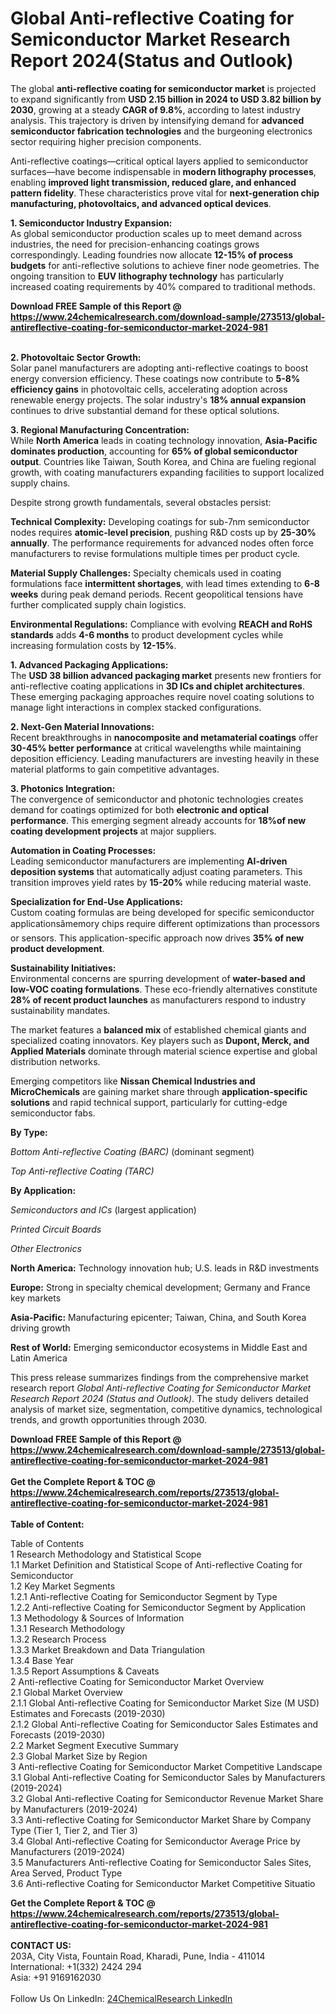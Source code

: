 <h1>Global Anti-reflective Coating for Semiconductor Market Research Report 2024(Status and Outlook)</h1><p>The global <strong>anti-reflective coating for semiconductor market</strong> is projected to expand significantly from <strong>USD 2.15 billion in 2024 to USD 3.82 billion by 2030</strong>, growing at a steady <strong>CAGR of 9.8%</strong>, according to latest industry analysis. This trajectory is driven by intensifying demand for <strong>advanced semiconductor fabrication technologies</strong> and the burgeoning electronics sector requiring higher precision components.</p><p>Anti-reflective coatings—critical optical layers applied to semiconductor surfaces—have become indispensable in <strong>modern lithography processes</strong>, enabling <strong>improved light transmission, reduced glare, and enhanced pattern fidelity</strong>. These characteristics prove vital for <strong>next-generation chip manufacturing, photovoltaics, and advanced optical devices</strong>.</p><p><strong>1. Semiconductor Industry Expansion:</strong><br>
As global semiconductor production scales up to meet demand across industries, the need for precision-enhancing coatings grows correspondingly. Leading foundries now allocate <strong>12-15% of process budgets</strong> for anti-reflective solutions to achieve finer node geometries. The ongoing transition to <strong>EUV lithography technology</strong> has particularly increased coating requirements by 40% compared to traditional methods.</p><div><b>Download FREE Sample of this Report @ 
            <a href="https://www.24chemicalresearch.com/download-sample/273513/global-antireflective-coating-for-semiconductor-market-2024-981">
            https://www.24chemicalresearch.com/download-sample/273513/global-antireflective-coating-for-semiconductor-market-2024-981</a></b></div><br><p><strong>2. Photovoltaic Sector Growth:</strong><br>
Solar panel manufacturers are adopting anti-reflective coatings to boost energy conversion efficiency. These coatings now contribute to <strong>5-8% efficiency gains</strong> in photovoltaic cells, accelerating adoption across renewable energy projects. The solar industry's <strong>18% annual expansion</strong> continues to drive substantial demand for these optical solutions.</p><p><strong>3. Regional Manufacturing Concentration:</strong><br>
While <strong>North America</strong> leads in coating technology innovation, <strong>Asia-Pacific dominates production</strong>, accounting for <strong>65% of global semiconductor output</strong>. Countries like Taiwan, South Korea, and China are fueling regional growth, with coating manufacturers expanding facilities to support localized supply chains.</p><p>Despite strong growth fundamentals, several obstacles persist:</p><p><strong>Technical Complexity:</strong> Developing coatings for sub-7nm semiconductor nodes requires <strong>atomic-level precision</strong>, pushing R&amp;D costs up by <strong>25-30% annually</strong>. The performance requirements for advanced nodes often force manufacturers to revise formulations multiple times per product cycle.</p><p><strong>Material Supply Challenges:</strong> Specialty chemicals used in coating formulations face <strong>intermittent shortages</strong>, with lead times extending to <strong>6-8 weeks</strong> during peak demand periods. Recent geopolitical tensions have further complicated supply chain logistics.</p><p><strong>Environmental Regulations:</strong> Compliance with evolving <strong>REACH and RoHS standards</strong> adds <strong>4-6 months</strong> to product development cycles while increasing formulation costs by <strong>12-15%</strong>.</p><p><strong>1. Advanced Packaging Applications:</strong><br>
The <strong>USD 38 billion advanced packaging market</strong> presents new frontiers for anti-reflective coating applications in <strong>3D ICs and chiplet architectures</strong>. These emerging packaging approaches require novel coating solutions to manage light interactions in complex stacked configurations.</p><p><strong>2. Next-Gen Material Innovations:</strong><br>
Recent breakthroughs in <strong>nanocomposite and metamaterial coatings</strong> offer <strong>30-45% better performance</strong> at critical wavelengths while maintaining deposition efficiency. Leading manufacturers are investing heavily in these material platforms to gain competitive advantages.</p><p><strong>3. Photonics Integration:</strong><br>
The convergence of semiconductor and photonic technologies creates demand for coatings optimized for both <strong>electronic and optical performance</strong>. This emerging segment already accounts for <strong>18%of new coating development projects</strong> at major suppliers.</p><p><strong>Automation in Coating Processes:</strong><br>
	Leading semiconductor manufacturers are implementing <strong>AI-driven deposition systems</strong> that automatically adjust coating parameters. This transition improves yield rates by <strong>15-20%</strong> while reducing material waste.</p><p><strong>Specialization for End-Use Applications:</strong><br>
	Custom coating formulas are being developed for specific semiconductor applicationsâmemory chips require different optimizations than processors or sensors. This application-specific approach now drives <strong>35% of new product development</strong>.</p><p><strong>Sustainability Initiatives:</strong><br>
	Environmental concerns are spurring development of <strong>water-based and low-VOC coating formulations</strong>. These eco-friendly alternatives constitute <strong>28% of recent product launches</strong> as manufacturers respond to industry sustainability mandates.</p><p>The market features a <strong>balanced mix</strong> of established chemical giants and specialized coating innovators. Key players such as <strong>Dupont, Merck, and Applied Materials</strong> dominate through material science expertise and global distribution networks.</p><p>Emerging competitors like <strong>Nissan Chemical Industries and MicroChemicals</strong> are gaining market share through <strong>application-specific solutions</strong> and rapid technical support, particularly for cutting-edge semiconductor fabs.</p><p><strong>By Type:</strong></p><p><em>Bottom Anti-reflective Coating (BARC)</em> (dominant segment)</p><p><em>Top Anti-reflective Coating (TARC)</em></p><p><strong>By Application:</strong></p><p><em>Semiconductors and ICs</em> (largest application)</p><p><em>Printed Circuit Boards</em></p><p><em>Other Electronics</em></p><p><strong>North America:</strong> Technology innovation hub; U.S. leads in R&amp;D investments</p><p><strong>Europe:</strong> Strong in specialty chemical development; Germany and France key markets</p><p><strong>Asia-Pacific:</strong> Manufacturing epicenter; Taiwan, China, and South Korea driving growth</p><p><strong>Rest of World:</strong> Emerging semiconductor ecosystems in Middle East and Latin America</p><p>This press release summarizes findings from the comprehensive market research report <em>Global Anti-reflective Coating for Semiconductor Market Research Report 2024 (Status and Outlook)</em>. The study delivers detailed analysis of market size, segmentation, competitive dynamics, technological trends, and growth opportunities through 2030.</p><div><b>Download FREE Sample of this Report @ 
            <a href="https://www.24chemicalresearch.com/download-sample/273513/global-antireflective-coating-for-semiconductor-market-2024-981">
            https://www.24chemicalresearch.com/download-sample/273513/global-antireflective-coating-for-semiconductor-market-2024-981</a></b></div><br><div><b>Get the Complete Report & TOC @ 
            <a href="https://www.24chemicalresearch.com/reports/273513/global-antireflective-coating-for-semiconductor-market-2024-981">
            https://www.24chemicalresearch.com/reports/273513/global-antireflective-coating-for-semiconductor-market-2024-981</a></b></div><br>
            <b>Table of Content:</b><p>Table of Contents<br />
1 Research Methodology and Statistical Scope<br />
1.1 Market Definition and Statistical Scope of Anti-reflective Coating for Semiconductor<br />
1.2 Key Market Segments<br />
1.2.1 Anti-reflective Coating for Semiconductor Segment by Type<br />
1.2.2 Anti-reflective Coating for Semiconductor Segment by Application<br />
1.3 Methodology & Sources of Information<br />
1.3.1 Research Methodology<br />
1.3.2 Research Process<br />
1.3.3 Market Breakdown and Data Triangulation<br />
1.3.4 Base Year<br />
1.3.5 Report Assumptions & Caveats<br />
2 Anti-reflective Coating for Semiconductor Market Overview<br />
2.1 Global Market Overview<br />
2.1.1 Global Anti-reflective Coating for Semiconductor Market Size (M USD) Estimates and Forecasts (2019-2030)<br />
2.1.2 Global Anti-reflective Coating for Semiconductor Sales Estimates and Forecasts (2019-2030)<br />
2.2 Market Segment Executive Summary<br />
2.3 Global Market Size by Region<br />
3 Anti-reflective Coating for Semiconductor Market Competitive Landscape<br />
3.1 Global Anti-reflective Coating for Semiconductor Sales by Manufacturers (2019-2024)<br />
3.2 Global Anti-reflective Coating for Semiconductor Revenue Market Share by Manufacturers (2019-2024)<br />
3.3 Anti-reflective Coating for Semiconductor Market Share by Company Type (Tier 1, Tier 2, and Tier 3)<br />
3.4 Global Anti-reflective Coating for Semiconductor Average Price by Manufacturers (2019-2024)<br />
3.5 Manufacturers Anti-reflective Coating for Semiconductor Sales Sites, Area Served, Product Type<br />
3.6 Anti-reflective Coating for Semiconductor Market Competitive Situatio</p><div><b>Get the Complete Report & TOC @ 
            <a href="https://www.24chemicalresearch.com/reports/273513/global-antireflective-coating-for-semiconductor-market-2024-981">
            https://www.24chemicalresearch.com/reports/273513/global-antireflective-coating-for-semiconductor-market-2024-981</a></b></div><br><b>CONTACT US:</b><br>
            203A, City Vista, Fountain Road, Kharadi, Pune, India - 411014<br>
            International: +1(332) 2424 294<br>
            Asia: +91 9169162030 <br><br>
            Follow Us On LinkedIn: <a href="https://www.linkedin.com/company/24chemicalresearch/">24ChemicalResearch LinkedIn</a>
